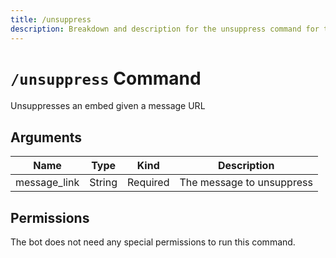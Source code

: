 ```yaml
---
title: /unsuppress
description: Breakdown and description for the unsuppress command for the Chewbotcca Discord bot
---
```


# `/unsuppress` Command

Unsuppresses an embed given a message URL

## Arguments

| Name         | Type   | Kind     | Description               |
|--------------|--------|----------|---------------------------|
| message_link | String | Required | The message to unsuppress |

## Permissions

The bot does not need any special permissions to run this command.
